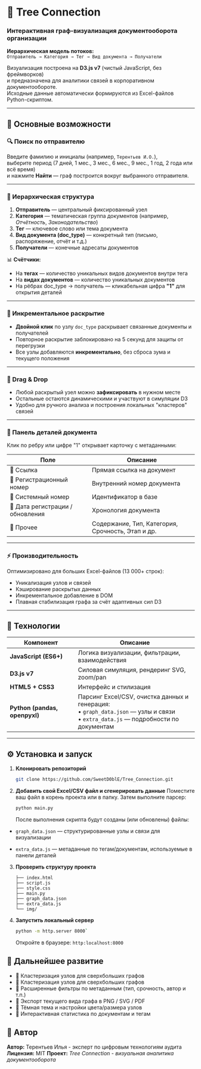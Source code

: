 # 🌳 Tree Connection
### Интерактивная граф-визуализация документооборота организации  

**Иерархическая модель потоков:**  
`Отправитель → Категория → Тег → Вид документа → Получатели`

Визуализация построена на **D3.js v7** (чистый JavaScript, без фреймворков)  
и предназначена для аналитики связей в корпоративном документообороте.  
Исходные данные автоматически формируются из Excel-файлов Python-скриптом.

---

## 🚀 Основные возможности

### 🔍 Поиск по отправителю
Введите фамилию и инициалы (например, `Терентьев И.О.`),  
выберите период (7 дней, 1 мес., 3 мес., 6 мес., 9 мес., 1 год, 2 года или всё время)  
и нажмите **Найти** — граф построится вокруг выбранного отправителя.

---

### 🌳 Иерархическая структура

1. **Отправитель** — центральный фиксированный узел  
2. **Категория** — тематическая группа документов (например, *Отчётность*, *Законодательство*)  
3. **Тег** — ключевое слово или тема документа  
4. **Вид документа (doc_type)** — конкретный тип (письмо, распоряжение, отчёт и т.д.)  
5. **Получатели** — конечные адресаты документов  

📊 **Счётчики:**
- На **тегах** — количество уникальных видов документов внутри тега  
- На **видах документов** — количество уникальных документов  
- На рёбрах doc_type → получатель — кликабельная цифра **"1"** для открытия деталей

---

### 🧭 Инкрементальное раскрытие
- **Двойной клик** по узлу `doc_type` раскрывает связанные документы и получателей  
- Повторное раскрытие заблокировано на 5 секунд для защиты от перегрузки  
- Все узлы добавляются **инкрементально**, без сброса зума и текущего положения  

---

### 🧲 Drag & Drop
- Любой раскрытый узел можно **зафиксировать** в нужном месте  
- Остальные остаются динамическими и участвуют в симуляции D3  
- Удобно для ручного анализа и построения локальных "кластеров" связей  

---

### 🔎 Панель деталей документа
Клик по ребру или цифре "1" открывает карточку с метаданными:

| Поле | Описание |
|------|-----------|
| 🔗 Ссылка | Прямая ссылка на документ |
| 🧾 Регистрационный номер | Внутренний номер документа |
| 🧮 Системный номер | Идентификатор в базе |
| 📅 Дата регистрации / обновления | Хронология документа |
| 🧠 Прочее | Содержание, Тип, Категория, Срочность, Этап и др. |

---

### ⚡ Производительность
Оптимизировано для больших Excel-файлов (13 000+ строк):

- Уникализация узлов и связей  
- Кэширование раскрытых данных  
- Инкрементальное добавление в DOM  
- Плавная стабилизация графа за счёт адаптивных сил D3  

---

## 🧩 Технологии

| Компонент | Описание |
|------------|-----------|
| **JavaScript (ES6+)** | Логика визуализации, фильтрации, взаимодействия |
| **D3.js v7** | Силовая симуляция, рендеринг SVG, zoom/pan |
| **HTML5 + CSS3** | Интерфейс и стилизация |
| **Python (pandas, openpyxl)** | Парсинг Excel/CSV, очистка данных и генерация:<br>• `graph_data.json` — узлы и связи<br>• `extra_data.js` — подробности по документам |

---

## ⚙️ Установка и запуск

1. **Клонировать репозиторий**
   ```bash
   git clone https://github.com/SweetD0blE/Tree_Connection.git
2. **Добавить свой Excel/CSV файл и сгенерировать данные**
   Поместите ваш файл в корень проекта или в папку. Затем выполните парсер:
   ```bash
   python main.py
   ```
   После выполнения скрипта будут созданы (или обновлены) файлы:

  * `graph_data.json` — структурированные узлы и связи для визуализации

  * `extra_data.js` — метаданные по тегам/документам, используемые в панели деталей

3. **Проверить структуру проекта**
    ```
    ├── index.html
    ├── script.js
    ├── style.css
    ├── main.py
    ├── graph_data.json
    ├── extra_data.js
    └── img/
   ```

4. **Запустить локальный сервер**
   ```bash
   python -m http.server 8000`
   ```
   Откройте в браузере:
   `http:localhost:8000`

## 🌱 Дальнейшее развитие
* 🔹 Кластеризация узлов для сверхбольших графов
* 🔹 Кластеризация узлов для сверхбольших графов
* 🔹 Расширенные фильтры по метаданным (тип, срочность, автор и т.п.)
* 🔹 Экспорт текущего вида графа в PNG / SVG / PDF
* 🔹 Тёмная тема и настройки цвета/размера узлов
* 🔹 Интерактивная статистика по документам и тегам

## 👤 Автор
**Автор:** Терентьев Илья - эксперт по цифровым технологиям аудита
**Лицензия:** MIT
**Проект:** *Tree Connection* - *визуальная аналитика документооборота*

